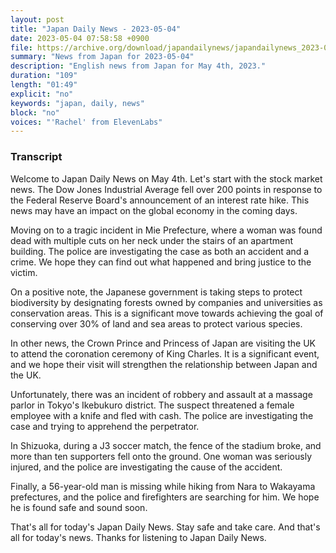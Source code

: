 ```yaml
---
layout: post
title: "Japan Daily News - 2023-05-04"
date: 2023-05-04 07:58:58 +0900
file: https://archive.org/download/japandailynews/japandailynews_2023-05-04.mp3
summary: "News from Japan for 2023-05-04"
description: "English news from Japan for May 4th, 2023."
duration: "109"
length: "01:49"
explicit: "no"
keywords: "japan, daily, news"
block: "no"
voices: "'Rachel' from ElevenLabs"
---
```


### Transcript

Welcome to Japan Daily News on May 4th. Let's start with the stock market news. The Dow Jones Industrial Average fell over 200 points in response to the Federal Reserve Board's announcement of an interest rate hike. This news may have an impact on the global economy in the coming days.

Moving on to a tragic incident in Mie Prefecture, where a woman was found dead with multiple cuts on her neck under the stairs of an apartment building. The police are investigating the case as both an accident and a crime. We hope they can find out what happened and bring justice to the victim.

On a positive note, the Japanese government is taking steps to protect biodiversity by designating forests owned by companies and universities as conservation areas. This is a significant move towards achieving the goal of conserving over 30% of land and sea areas to protect various species.

In other news, the Crown Prince and Princess of Japan are visiting the UK to attend the coronation ceremony of King Charles. It is a significant event, and we hope their visit will strengthen the relationship between Japan and the UK.

Unfortunately, there was an incident of robbery and assault at a massage parlor in Tokyo's Ikebukuro district. The suspect threatened a female employee with a knife and fled with cash. The police are investigating the case and trying to apprehend the perpetrator.

In Shizuoka, during a J3 soccer match, the fence of the stadium broke, and more than ten supporters fell onto the ground. One woman was seriously injured, and the police are investigating the cause of the accident.

Finally, a 56-year-old man is missing while hiking from Nara to Wakayama prefectures, and the police and firefighters are searching for him. We hope he is found safe and sound soon.

That's all for today's Japan Daily News. Stay safe and take care. And that's all for today's news. Thanks for listening to Japan Daily News.
